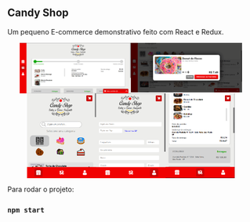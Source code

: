 

## Candy Shop
Um pequeno E-commerce demonstrativo feito com React e Redux.

<div align="center">
  <div style="display: flex; align-items: flex-start; justify-content: center;">
    <img width="45%" src="https://github.com/giovanenunes1990/candy_shop/blob/master/screenshots/d1.png"/>
    <img width="45%" src="https://github.com/giovanenunes1990/candy_shop/blob/master/screenshots/d2.png" />
  </div>
</div>

<div align="center">
  <div style="display: flex; align-items: flex-start; justify-content: center;">
    <img width="28%" src="https://github.com/giovanenunes1990/candy_shop/blob/master/screenshots/m1.png"/>
    <img width="28%" src="https://github.com/giovanenunes1990/candy_shop/blob/master/screenshots/m2.png" />
    <img width="28%" src="https://github.com/giovanenunes1990/candy_shop/blob/master/screenshots/m3.png" />
  </div>
</div>



Para rodar o projeto:
### `npm start`




